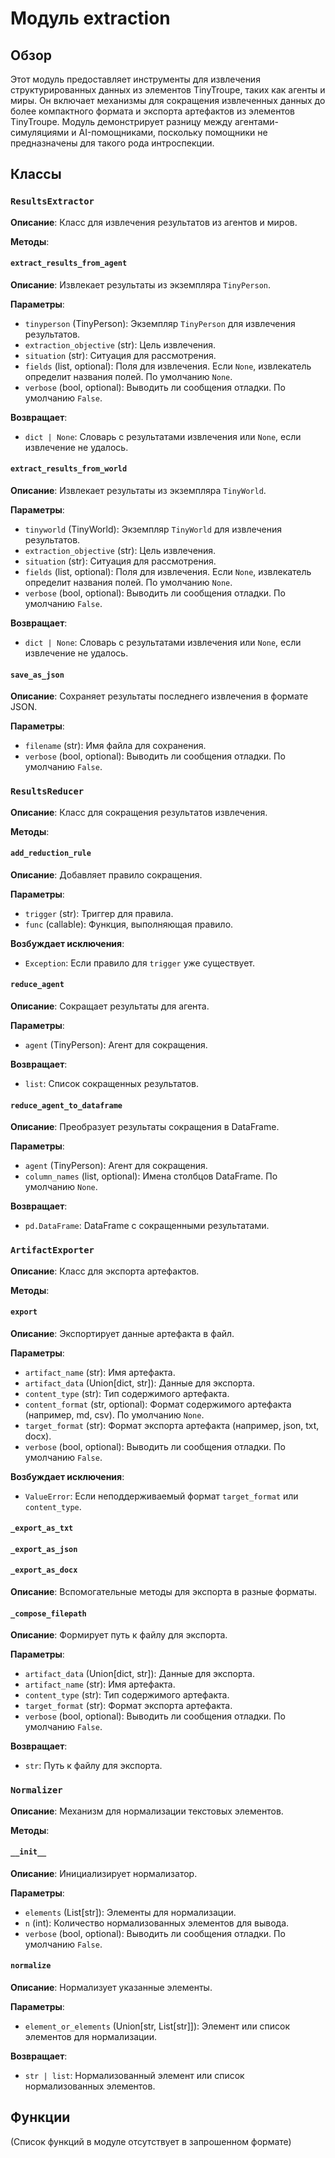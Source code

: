 # Модуль extraction

## Обзор

Этот модуль предоставляет инструменты для извлечения структурированных данных из элементов TinyTroupe, таких как агенты и миры. Он включает механизмы для сокращения извлеченных данных до более компактного формата и экспорта артефактов из элементов TinyTroupe. Модуль демонстрирует разницу между агентами-симуляциями и AI-помощниками, поскольку помощники не предназначены для такого рода интроспекции.

## Классы

### `ResultsExtractor`

**Описание**: Класс для извлечения результатов из агентов и миров.

**Методы**:

#### `extract_results_from_agent`

**Описание**: Извлекает результаты из экземпляра `TinyPerson`.

**Параметры**:
- `tinyperson` (TinyPerson): Экземпляр `TinyPerson` для извлечения результатов.
- `extraction_objective` (str): Цель извлечения.
- `situation` (str): Ситуация для рассмотрения.
- `fields` (list, optional): Поля для извлечения. Если `None`, извлекатель определит названия полей. По умолчанию `None`.
- `verbose` (bool, optional): Выводить ли сообщения отладки. По умолчанию `False`.

**Возвращает**:
- `dict | None`: Словарь с результатами извлечения или `None`, если извлечение не удалось.

#### `extract_results_from_world`

**Описание**: Извлекает результаты из экземпляра `TinyWorld`.

**Параметры**:
- `tinyworld` (TinyWorld): Экземпляр `TinyWorld` для извлечения результатов.
- `extraction_objective` (str): Цель извлечения.
- `situation` (str): Ситуация для рассмотрения.
- `fields` (list, optional): Поля для извлечения. Если `None`, извлекатель определит названия полей. По умолчанию `None`.
- `verbose` (bool, optional): Выводить ли сообщения отладки. По умолчанию `False`.

**Возвращает**:
- `dict | None`: Словарь с результатами извлечения или `None`, если извлечение не удалось.

#### `save_as_json`

**Описание**: Сохраняет результаты последнего извлечения в формате JSON.

**Параметры**:
- `filename` (str): Имя файла для сохранения.
- `verbose` (bool, optional): Выводить ли сообщения отладки. По умолчанию `False`.


### `ResultsReducer`

**Описание**: Класс для сокращения результатов извлечения.

**Методы**:

#### `add_reduction_rule`

**Описание**: Добавляет правило сокращения.

**Параметры**:
- `trigger` (str): Триггер для правила.
- `func` (callable): Функция, выполняющая правило.

**Возбуждает исключения**:
- `Exception`: Если правило для `trigger` уже существует.


#### `reduce_agent`

**Описание**: Сокращает результаты для агента.

**Параметры**:
- `agent` (TinyPerson): Агент для сокращения.

**Возвращает**:
- `list`: Список сокращенных результатов.


#### `reduce_agent_to_dataframe`

**Описание**: Преобразует результаты сокращения в DataFrame.

**Параметры**:
- `agent` (TinyPerson): Агент для сокращения.
- `column_names` (list, optional): Имена столбцов DataFrame. По умолчанию `None`.

**Возвращает**:
- `pd.DataFrame`: DataFrame с сокращенными результатами.


### `ArtifactExporter`

**Описание**: Класс для экспорта артефактов.

**Методы**:

#### `export`

**Описание**: Экспортирует данные артефакта в файл.

**Параметры**:
- `artifact_name` (str): Имя артефакта.
- `artifact_data` (Union[dict, str]): Данные для экспорта.
- `content_type` (str): Тип содержимого артефакта.
- `content_format` (str, optional): Формат содержимого артефакта (например, md, csv). По умолчанию `None`.
- `target_format` (str): Формат экспорта артефакта (например, json, txt, docx).
- `verbose` (bool, optional): Выводить ли сообщения отладки. По умолчанию `False`.

**Возбуждает исключения**:
- `ValueError`: Если неподдерживаемый формат `target_format` или `content_type`.


#### `_export_as_txt`
#### `_export_as_json`
#### `_export_as_docx`

**Описание**: Вспомогательные методы для экспорта в разные форматы.


#### `_compose_filepath`

**Описание**: Формирует путь к файлу для экспорта.

**Параметры**:
- `artifact_data` (Union[dict, str]): Данные для экспорта.
- `artifact_name` (str): Имя артефакта.
- `content_type` (str): Тип содержимого артефакта.
- `target_format` (str): Формат экспорта артефакта.
- `verbose` (bool, optional): Выводить ли сообщения отладки. По умолчанию `False`.

**Возвращает**:
- `str`: Путь к файлу для экспорта.


### `Normalizer`

**Описание**: Механизм для нормализации текстовых элементов.

**Методы**:

#### `__init__`

**Описание**: Инициализирует нормализатор.

**Параметры**:
- `elements` (List[str]): Элементы для нормализации.
- `n` (int): Количество нормализованных элементов для вывода.
- `verbose` (bool, optional): Выводить ли сообщения отладки. По умолчанию `False`.


#### `normalize`

**Описание**: Нормализует указанные элементы.

**Параметры**:
- `element_or_elements` (Union[str, List[str]]): Элемент или список элементов для нормализации.


**Возвращает**:
- `str | list`: Нормализованный элемент или список нормализованных элементов.

## Функции

(Список функций в модуле отсутствует в запрошенном формате)